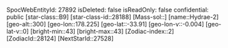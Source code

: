 ﻿---
location: [-33.91,178.225,300]
type: Station
tags:
- astro/Star

---
SpocWebEntityId: 27892
isDeleted: false
isReadOnly: false
confidential: public
[star-class::B9]
[star-class-id::28188]
[Mass-sol::]
[name::Hydrae-2]
[geo-alt::300]
[geo-lon::178.225]
[geo-lat::-33.91]
[geo-lon-v::-0.004]
[geo-lat-v::0]
[bright-min::43]
[bright-max::43]
[Zodiac-index::2]
[ZodiacId::28124]
[NextStarId::27528]

